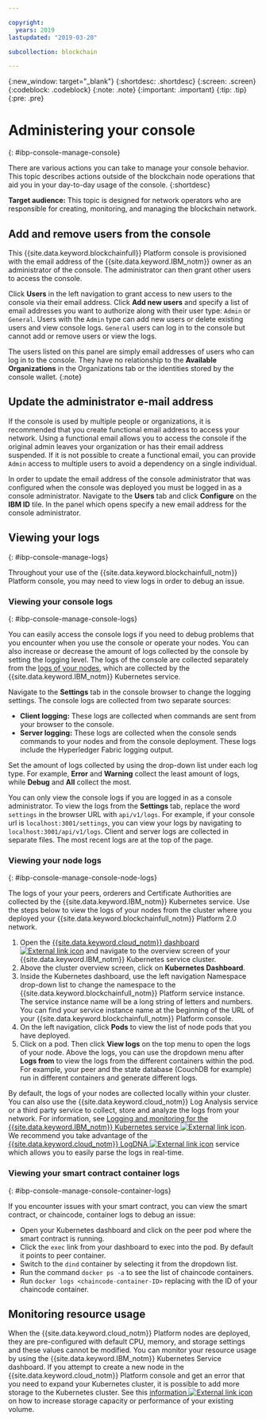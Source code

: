 ```yaml
---

copyright:
  years: 2019
lastupdated: "2019-03-20"

subcollection: blockchain

---
```


{:new_window: target="_blank"}
{:shortdesc: .shortdesc}
{:screen: .screen}
{:codeblock: .codeblock}
{:note: .note}
{:important: .important}
{:tip: .tip}
{:pre: .pre}


# Administering your console
{: #ibp-console-manage-console}

There are various actions you can take to manage your console behavior. This topic describes actions outside of the blockchain node operations that aid you in your day-to-day usage of the console.
{:shortdesc}

**Target audience:** This topic is designed for network operators who are responsible for creating, monitoring, and managing the blockchain network.

## Add and remove users from the console

This {{site.data.keyword.blockchainfull}} Platform console is provisioned with the email address of the {{site.data.keyword.IBM_notm}} owner as an administrator of the console. The administrator can then grant other users to access the console.

Click **Users** in the left navigation to grant access to new users to the console via their email address. Click **Add new users** and specify a list of email addresses you want to authorize along with their user type: `Admin` or `General`. Users with the `Admin` type can add new users or delete existing users and view console logs. `General` users can log in to the console but cannot add or remove users or view the logs.


The users listed on this panel are simply email addresses of users who can log in to the console. They have no relationship to the **Available Organizations** in the Organizations tab or the identities stored by the console wallet.
{:note}

## Update the administrator e-mail address

If the console is used by multiple people or organizations, it is recommended that you create functional email address to access your network. Using a functional email allows you to access the console if the original admin leaves your organization or has their email address suspended. If it is not possible to create a functional email, you can provide `Admin` access to multiple users to avoid a dependency on a single individual.

In order to update the email address of the console administrator that was configured when the console was deployed you must be logged in as a console administrator. Navigate to the **Users** tab and click **Configure** on the **IBM ID** tile. In the panel which opens specify a new email address for the console administrator.

## Viewing your logs
{: #ibp-console-manage-logs}

Throughout your use of the {{site.data.keyword.blockchainfull_notm}} Platform console, you may need to view logs in order to debug an issue.

### Viewing your console logs
{: #ibp-console-manage-console-logs}

You can easily access the console logs if you need to debug problems that you encounter when you use the console or operate your nodes. You can also increase or decrease the amount of logs collected by the console by setting the logging level. The logs of the console are collected separately from the [logs of your nodes](/docs/services/blockchain/howto/ibp-console-manage.html#ibp-console-manage-console-node-logs), which are collected by the {{site.data.keyword.IBM_notm}} Kubernetes service.

Navigate to the **Settings** tab in the console browser to change the logging settings. The console logs are collected from two separate sources:

  * **Client logging:** These logs are collected when commands are sent from your browser to the console.
  * **Server logging:** These logs are collected when the console sends commands to your nodes and from the console deployment. These logs include the Hyperledger Fabric logging output.

Set the amount of logs collected by using the drop-down list under each log type. For example, **Error** and **Warning** collect the least amount of logs, while **Debug** and **All** collect the most.

You can only view the console logs if you are logged in as a console administrator. To view the logs from the **Settings** tab, replace the word `settings` in the browser URL with `api/v1/logs`. For example, if your console url is `localhost:3001/settings`, you can view your logs by navigating to `localhost:3001/api/v1/logs`. Client and server logs are collected in separate files. The most recent logs are at the top of the page.

### Viewing your node logs
{: #ibp-console-manage-console-node-logs}

The logs of your your peers, orderers and Certificate Authorities are collected by the {{site.data.keyword.IBM_notm}} Kubernetes service. Use the steps below to view the logs of your nodes from the cluster where you deployed your {{site.data.keyword.blockchainfull_notm}} Platform 2.0 network.

1. Open the [{{site.data.keyword.cloud_notm}} dashboard ![External link icon](../images/external_link.svg "External link icon")](https://cloud.ibm.com/resources) and navigate to the overview screen of your {{site.data.keyword.IBM_notm}} Kubernetes service cluster.
2. Above the cluster overview screen, click on **Kubernetes Dashboard**.
3. Inside the Kubernetes dashboard, use the left navigation Namespace drop-down list to change the namespace to the {{site.data.keyword.blockchainfull_notm}} Platform service instance. The service instance name will be a long string of letters and numbers. You can find your service instance name at the beginning of the URL of your {{site.data.keyword.blockchainfull_notm}} Platform console.
4. On the left navigation, click **Pods** to view the list of node pods that you have deployed.
5. Click on a pod. Then click **View logs** on the top menu to open the logs of your node. Above the logs, you can use the dropdown menu after **Logs from** to view the logs from the different containers within the pod. For example, your peer and the state database (CouchDB for example) run in different containers and generate different logs.

By default, the logs of your nodes are collected locally within your cluster. You can also use the {{site.data.keyword.cloud_notm}} Log Analysis service or a third party service to collect, store and analyze the logs from your network. For information, see [Logging and monitoring for the {{site.data.keyword.IBM_notm}} Kubernetes service ![External link icon](../images/external_link.svg "External link icon")](https://console.cloud.ibm.com/docs/containers?topic=containers-health#health "Logging and Monitoring for the {{site.data.keyword.IBM_notm}} Kubernetes service"). We recommend you take advantage of the [{{site.data.keyword.cloud_notm}} LogDNA ![External link icon](../images/external_link.svg "External link icon")](https://cloud.ibm.com/docs/services/Log-Analysis-with-LogDNA?topic=LogDNA-kube#kube "Managing Kubernetes cluster logs with IBM Log Analysis with LogDNA") service which allows you to easily parse the logs in real-time.

### Viewing your smart contract container logs
{: #ibp-console-manage-console-container-logs}

If you encounter issues with your smart contract, you can view the smart contract, or chaincode, container logs to debug an issue:

- Open your Kubernetes dashboard and click on the peer pod where the smart contract is running.
- Click the `exec` link from your dashboard to exec into the pod. By default it points to peer container.
- Switch to the `dind` container by selecting it from the dropdown list.
- Run the command `docker ps -a` to see the list of chaincode containers.
- Run `docker logs <chaincode-container-ID>` replacing <chaincode-container-ID> with the ID of your chaincode container.


## Monitoring resource usage

When the {{site.data.keyword.cloud_notm}} Platform nodes are deployed, they are pre-configured with default CPU, memory, and storage settings and these values cannot be modified. You can monitor your resource usage by using the {{site.data.keyword.IBM_notm}} Kubernetes Service dashboard. If you attempt to create a new node in the {{site.data.keyword.cloud_notm}} Platform console and get an error that you need to expand your Kubernetes cluster, it is possible to add more storage to the Kubernetes cluster. See this [information ![External link icon](../images/external_link.svg "External link icon")](https://cloud.ibm.com/docs/containers/cs_storage_file.html#change_storage_configuration "Changing the size and IOPS of your existing storage device") on how to increase storage capacity or performance of your existing volume.
